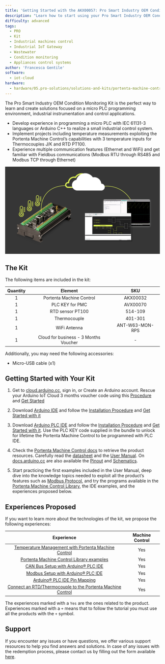 ```yaml
---
title: 'Getting Started with the AKX00057: Pro Smart Industry OEM Condition Monitoring Kit'
description: "Learn how to start using your Pro Smart Industry OEM Condition Monitoring Kit"
difficulty: advanced
tags:
  - PRO
  - Kit
  - Industrial machines control
  - Industrial IoT Gateway
  - Wastewater
  - Condition monitoring
  - Appliances control systems
author: 'Francesca Gentile'
software:
  - iot-cloud
hardware:
  - hardware/05.pro-solutions/solutions-and-kits/portenta-machine-control
---
```


The Pro Smart Industry OEM Condition Monitoring Kit is the perfect way to learn and create solutions focused on a micro PLC programming environment, industrial instrumentation and control applications.

- Develop experience in programming a micro PLC with IEC 61131-3 languages or Arduino C++ to realize a small industrial control system.
- Implement projects including temperature measurements exploiting the  Portenta Machine Control’s capabilities with 3 temperature inputs for Thermocouples J/K and RTD PT100.
- Experience multiple communication features (Ethernet and WiFi) and get familiar with Fieldbus communications (Modbus RTU through RS485 and Modbus TCP through Ethernet) 

![Pro Smart Industry OEM Condition Monitoring Kit Main Features](assets/machine-thumb.png)

## The Kit

The following items are included in the kit:

| Quantity |                Element                |       SKU       |
|:--------:|:-------------------------------------:|:---------------:|
|    1     |       Portenta Machine Control        |    AKX00032     |
|    1     |            PLC KEY for PMC            |    AVX00070     |
|    1     |           RTD sensor PT100            |     514-109     |
|    1     |             Thermocouple              |     401-301     |
|    1     |             WiFi Antenna              | ANT-W63-MON-RPS |
|    1     | Cloud for business - 3 Months Voucher |        -        |


Additionally, you may need the following accessories:

* Micro-USB cable (x1)

## Getting Started with Your Kit

1. Get to [cloud.arduino.cc](https://cloud.arduino.cc/), sign in, or Create an Arduino account. Rescue your Arduino IoT Cloud 3 months voucher code using this [Procedure](https://docs.arduino.cc/tutorials/generic/cloud-business-voucher-redeem) and [Get Started](https://docs.arduino.cc/arduino-cloud/getting-started/arduino-cloud-for-business!)

2. Download [Arduino IDE](https://www.arduino.cc/en/software#future-version-of-the-arduino-ide) and follow the [Installation Procedure](https://docs.arduino.cc/software/ide-v2/tutorials/getting-started/ide-v2-downloading-and-installing) and [Get Started with it](https://docs.arduino.cc/software/ide-v2/tutorials/getting-started-ide-v2)

3. Download [Arduino PLC IDE](https://www.arduino.cc/en/software#arduino-plc-ide) and follow the [Installation Procedure](https://docs.arduino.cc/software/plc-ide/tutorials/plc-ide-setup-license) and [Get Started with it](https://docs.arduino.cc/software/plc-ide/tutorials/plc-programming-introduction). Use the PLC KEY code supplied in the bundle to unlock for lifetime the Portenta Machine Control to be programmed with PLC IDE.

4. Check the [Portenta Machine Control docs](https://docs.arduino.cc/hardware/portenta-machine-control) to retrieve the product resources. Carefully read the [datasheet](https://docs.arduino.cc/resources/datasheets/AKX00032-datasheet.pdf) and the [User Manual](). On [docs.arduino.cc](http://docs.arduino.cc) are also available the [Pinout](https://docs.arduino.cc/resources/pinouts/AKX00032-full-pinout.pdf) and [Schematics](https://docs.arduino.cc/resources/schematics/AKX00032-schematics.pdf).

5. Start practicing the first examples included in the User Manual, deep dive into the knowledge topics needed to exploit all the product’s features such as [Modbus Protocol](https://docs.arduino.cc/learn/communication/modbus), and try the programs available in the [Portenta Machine Control Library](https://github.com/arduino-libraries/Arduino_MachineControl/tree/master/examples), the IDE examples, and the experiences proposed below.


## Experiences Proposed

If you want to learn more about the technologies of the kit, we propose the following experiences:

|                                                                   Experience                                                                   | Machine Control |
|:----------------------------------------------------------------------------------------------------------------------------------------------:|:---------------:|
|    [Temperature Management with Portenta Machine Control ](https://docs.arduino.cc/tutorials/portenta-machine-control/rtd-thermocouple-pmc)    |       Yes       |
|         [Portenta Machine Control Library examples](https://github.com/arduino-libraries/Arduino_MachineControl/tree/master/examples)          |       Yes       |
|                  [CAN Bus Setup with Arduino® PLC IDE](https://docs.arduino.cc/tutorials/portenta-machine-control/can-setup)                   |       Yes       |
|                 [Modbus Setup with Arduino® PLC IDE](https://docs.arduino.cc/tutorials/portenta-machine-control/modbus-setup)                  |       Yes       |
|                 [Arduino® PLC IDE Pin Mapping](https://docs.arduino.cc/tutorials/portenta-machine-control/plc-ide-pin-mapping)                 |       Yes       |
| [Connect an RTD/Thermocouple to the Portenta Machine Control](https://docs.arduino.cc/tutorials/portenta-machine-control/rtd-thermocouple-pmc) |       Yes       |

The experiences marked with a `Yes` are the ones related to the product. Experiences marked with a `+` means that to follow the tutorial you must use all the products with the `+` symbol.



## Support

If you encounter any issues or have questions, we offer various support resources to help you find answers and solutions. In case of any issues with the redemption process, please contact us by filling out the form available [here](https://www.arduino.cc/en/contact-us/).